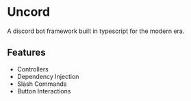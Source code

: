 # Uncord

A discord bot framework built in typescript for the modern era.

## Features
* Controllers
* Dependency Injection
* Slash Commands
* Button Interactions
